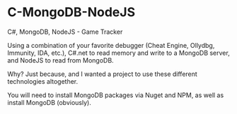 # C-MongoDB-NodeJS
C#, MongoDB, NodeJS - Game Tracker

Using a combination of your favorite debugger (Cheat Engine, Ollydbg, Immunity, IDA, etc.), C#.net to read memory and write to a MongoDB server, and NodeJS to read from MongoDB.

Why? Just because, and I wanted a project to use these different technologies altogether.

You will need to install MongoDB packages via Nuget and NPM, as well as install MongoDB (obviously).



